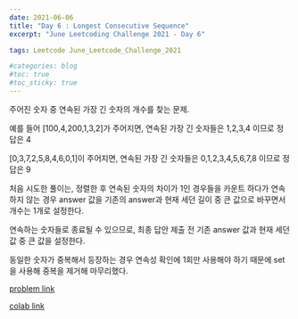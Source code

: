 ```yaml
---
date: 2021-06-06
title: "Day 6 : Longest Consecutive Sequence"
excerpt: "June Leetcoding Challenge 2021 - Day 6"

tags: Leetcode June_Leetcode_Challenge_2021

#categories: blog
#toc: true
#toc_sticky: true
---
```


<script src="https://gist.github.com/1cg2cg3cg/76997ba9d154f9a8977cd7e5449cdbd9.js"></script>

주어진 숫자 중 연속된 가장 긴 숫자의 개수를 찾는 문제.

예를 들어 [100,4,200,1,3,2]가 주어지면, 연속된 가장 긴 숫자들은 1,2,3,4 이므로 정답은 4

[0,3,7,2,5,8,4,6,0,1]이 주어지면, 연속된 가장 긴 숫자들은 0,1,2,3,4,5,6,7,8 이므로 정답은 9

처음 시도한 풀이는, 정렬한 후 연속된 숫자의 차이가 1인 경우들을 카운트 하다가 연속하지 않는 경우 answer 값을 기존의 answer과 현재 세던 길이 중 큰 값으로 바꾸면서 개수는 1개로 설정한다.

연속하는 숫자들로 종료될 수 있으므로, 최종 답안 제출 전 기존 answer 값과 현재 세던 값 중 큰 값을 설정한다.

동일한 숫자가 중복해서 등장하는 경우 연속성 확인에 1회만 사용해야 하기 때문에 set을 사용해 중복을 제거해 마무리했다.

[problem link](https://leetcode.com/explore/challenge/card/june-leetcoding-challenge-2021/603/week-1-june-1st-june-7th/3769/)

[colab link](https://colab.research.google.com/drive/1cuXn52mWnHDMI7Vgtdiv3OVmbWP9OFOI#scrollTo=i67TRqB_LXsa)
